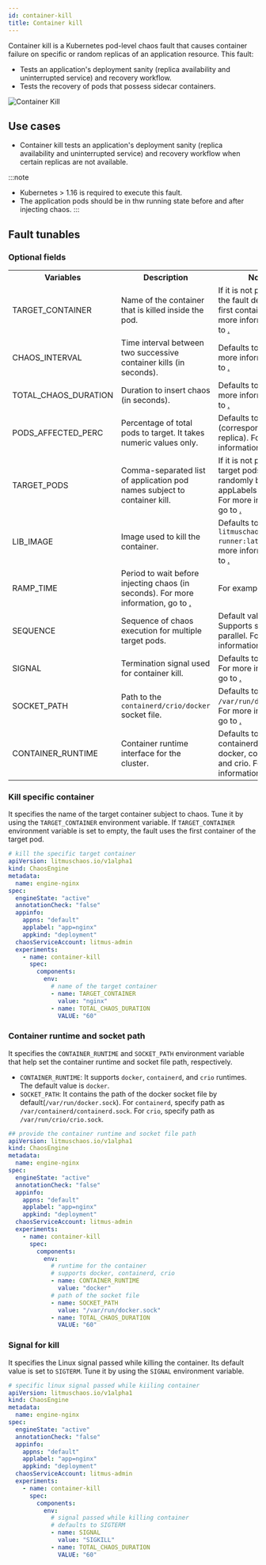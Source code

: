 ```yaml
---
id: container-kill
title: Container kill
---
```


Container kill is a Kubernetes pod-level chaos fault that causes container failure on specific or random replicas of an application resource. This fault:
- Tests an application's deployment sanity (replica availability and uninterrupted service) and recovery workflow.
- Tests the recovery of pods that possess sidecar containers.

![Container Kill](./static/images/container-kill.png)

## Use cases

- Container kill tests an application's deployment sanity (replica availability and uninterrupted service) and recovery workflow when certain replicas are not available.

:::note
- Kubernetes > 1.16 is required to execute this fault.
- The application pods should be in thw running state before and after injecting chaos.
:::

## Fault tunables

  <h3>Optional fields</h3>
    <table>
      <tr>
        <th> Variables </th>
        <th> Description  </th>
        <th> Notes </th>
      </tr>
      <tr>
        <td> TARGET_CONTAINER </td>
        <td> Name of the container that is killed inside the pod. </td>
        <td> If it is not provided, the fault deletes the first container. For more information, go to <a href="">. </a></td>
      </tr>
      <tr>
        <td> CHAOS_INTERVAL </td>
        <td> Time interval between two successive container kills (in seconds). </td>
        <td> Defaults to 10s. For more information, go to <a href="">. </a></td>
      </tr>
      <tr>
        <td> TOTAL_CHAOS_DURATION </td>
        <td> Duration to insert chaos (in seconds). </td>
        <td> Defaults to 20s. For more information, go to <a href="">. </a></td>
      </tr>
      <tr>
        <td> PODS_AFFECTED_PERC </td>
        <td> Percentage of total pods to target. It takes numeric values only. </td>
        <td> Defaults to 0 (corresponds to 1 replica). For more information, go to <a href="">. </a></td>
      </tr> 
      <tr>
        <td> TARGET_PODS </td>
        <td> Comma-separated list of application pod names subject to container kill.</td>
        <td> If it is not provided, target pods are randomly based on appLabels provided. For more information, go to <a href="">. </a></td>
      </tr>
      <tr>
        <td> LIB_IMAGE </td>
        <td> Image used to kill the container. </td>
        <td> Defaults to <code>litmuschaos/go-runner:latest</code>. For more information, go to <a href="">. </a></td>
      </tr>
      <tr>
        <td> RAMP_TIME </td>
        <td> Period to wait before injecting chaos (in seconds). For more information, go to <a href="">. </a></td>
        <td> For example, 30s. </td>
      </tr>
      <tr>
        <td> SEQUENCE </td>
        <td> Sequence of chaos execution for multiple target pods. </td>
        <td> Default value: parallel. Supports serial and parallel. For more information, go to <a href="">. </a></td>
      </tr>
      <tr>
        <td> SIGNAL </td>
        <td> Termination signal used for container kill. </td>
        <td> Defaults to <code>SIGKILL</code>. For more information, go to <a href="">. </a></td>
      </tr>
      <tr>
        <td> SOCKET_PATH </td>
        <td> Path to the <code>containerd/crio/docker</code> socket file. </td>
        <td> Defaults to <code>/var/run/docker.sock</code>. For more information, go to <a href="">. </a></td>
      </tr>
      <tr>
        <td> CONTAINER_RUNTIME </td>
        <td> Container runtime interface for the cluster. </td>
        <td> Defaults to containerd. Supports docker, containerd and crio. For more information, go to <a href="">. </a></td>
      </tr>
    </table>


### Kill specific container

It specifies the name of the target container subject to chaos. Tune it by using the `TARGET_CONTAINER` environment variable. If `TARGET_CONTAINER` environment variable is set to empty, the fault uses the first container of the target pod.

[embedmd]: # "./static/manifests/container-kill/kill-specific-container.yaml yaml"

```yaml
# kill the specific target container
apiVersion: litmuschaos.io/v1alpha1
kind: ChaosEngine
metadata:
  name: engine-nginx
spec:
  engineState: "active"
  annotationCheck: "false"
  appinfo:
    appns: "default"
    applabel: "app=nginx"
    appkind: "deployment"
  chaosServiceAccount: litmus-admin
  experiments:
    - name: container-kill
      spec:
        components:
          env:
            # name of the target container
            - name: TARGET_CONTAINER
              value: "nginx"
            - name: TOTAL_CHAOS_DURATION
              VALUE: "60"
```

### Container runtime and socket path

It specifies the `CONTAINER_RUNTIME` and `SOCKET_PATH` environment variable that help set the container runtime and socket file path, respectively.

- `CONTAINER_RUNTIME`: It supports `docker`, `containerd`, and `crio` runtimes. The default value is `docker`.
- `SOCKET_PATH`: It contains the path of the docker socket file by default(`/var/run/docker.sock`). For `containerd`, specify path as `/var/containerd/containerd.sock`. For `crio`, specify path as `/var/run/crio/crio.sock`.

[embedmd]: # "./static/manifests/container-kill/container-runtime-and-socket-path.yaml yaml"

```yaml
## provide the container runtime and socket file path
apiVersion: litmuschaos.io/v1alpha1
kind: ChaosEngine
metadata:
  name: engine-nginx
spec:
  engineState: "active"
  annotationCheck: "false"
  appinfo:
    appns: "default"
    applabel: "app=nginx"
    appkind: "deployment"
  chaosServiceAccount: litmus-admin
  experiments:
    - name: container-kill
      spec:
        components:
          env:
            # runtime for the container
            # supports docker, containerd, crio
            - name: CONTAINER_RUNTIME
              value: "docker"
            # path of the socket file
            - name: SOCKET_PATH
              value: "/var/run/docker.sock"
            - name: TOTAL_CHAOS_DURATION
              VALUE: "60"
```

### Signal for kill

It specifies the Linux signal passed while killing the container. Its default value is set to `SIGTERM`. Tune it by using the `SIGNAL` environment variable. 

[embedmd]: # "./static/manifests/container-kill/signal.yaml yaml"

```yaml
# specific linux signal passed while kiiling container
apiVersion: litmuschaos.io/v1alpha1
kind: ChaosEngine
metadata:
  name: engine-nginx
spec:
  engineState: "active"
  annotationCheck: "false"
  appinfo:
    appns: "default"
    applabel: "app=nginx"
    appkind: "deployment"
  chaosServiceAccount: litmus-admin
  experiments:
    - name: container-kill
      spec:
        components:
          env:
            # signal passed while killing container
            # defaults to SIGTERM
            - name: SIGNAL
              value: "SIGKILL"
            - name: TOTAL_CHAOS_DURATION
              VALUE: "60"
```